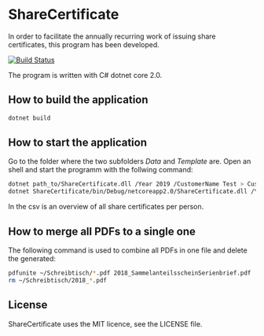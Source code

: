 # ShareCertificate

In order to facilitate the annually recurring work of issuing share certificates, this program has been developed.

[![Build Status](https://dev.azure.com/pekarasa/Anteilsscheine/_apis/build/status/pekarasa.Anteilsscheine?branchName=master)](https://dev.azure.com/pekarasa/Anteilsscheine/_build/latest?definitionId=1&branchName=master)

The program is written with C# dotnet core 2.0.

## How to build the application

```bash
dotnet build
```

## How to start the application

Go to the folder where the two subfolders _Data_ and _Template_ are. Open an shell and start the programm with the follwing command:

```bash
dotnet path_to/ShareCertificate.dll /Year 2019 /CustomerName Test > CustomerTest/Summary_2019.csv
dotnet ShareCertificate/bin/Debug/netcoreapp2.0/ShareCertificate.dll /Year 2019 /CustomerName SolarOltingen > CustomerSolarOltingen/Summary_2019.csv
```

In the csv is an overview of all share certificates per person.

## How to merge all PDFs to a single one

The following command is used to combine all PDFs in one file and delete the generated:

```bash
pdfunite ~/Schreibtisch/*.pdf 2018_SammelanteilsscheinSerienbrief.pdf
rm ~/Schreibtisch/2018_*.pdf
```

## License

ShareCertificate uses the MIT licence, see the LICENSE file.
